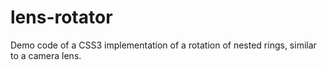lens-rotator
=================

Demo code of a CSS3 implementation of a rotation of nested rings, similar to a camera lens.